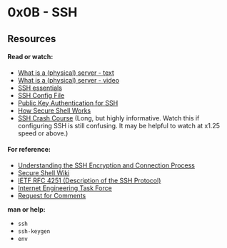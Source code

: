 # 0x0B - SSH

## Resources
#### Read or watch:

- [What is a (physical) server - text](https://en.wikipedia.org/wiki/Server_%28computing%29#Hardware_requirement)
- [What is a (physical) server - video](https://www.youtube.com/watch?v=B1ANfsDyjeA)
- [SSH essentials](https://www.digitalocean.com/community/tutorials/ssh-essentials-working-with-ssh-servers-clients-and-keys)
- [SSH Config File]()
- [Public Key Authentication for SSH]()
- [How Secure Shell Works]()
- [SSH Crash Course]() (Long, but highly informative. Watch this if configuring SSH is still confusing. It may be helpful to watch at x1.25 speed or above.)

#### For reference:

- [Understanding the SSH Encryption and Connection Process]()
- [Secure Shell Wiki]()
- [IETF RFC 4251 (Description of the SSH Protocol)]()
- [Internet Engineering Task Force]()
- [Request for Comments]()

**man or help:**

- `ssh`
- `ssh-keygen`
- `env`
